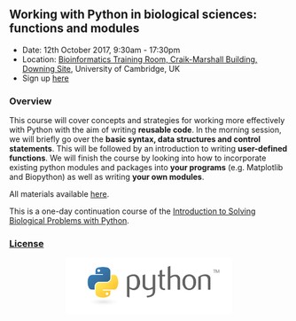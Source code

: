 ## Working with Python in biological sciences: functions and modules

- Date: 12th October 2017, 9:30am - 17:30pm
- Location: [Bioinformatics Training Room, Craik-Marshall Building, Downing Site](https://www.google.co.uk/maps/search/Craik-Marshall+Building,+Downing+Site,+Cambridge/@52.202042,0.1201856,17z/data=!3m1!4b1?hl=en-GB), University of Cambridge, UK
- Sign up [here](https://training.cam.ac.uk/event/2168523)

### Overview
This course will cover concepts and strategies for working more effectively with Python with the aim of writing **reusable code**. In the morning session, we will briefly go over the **basic syntax, data structures and control statements**. This will be followed by an introduction to writing **user-defined functions**. We will finish the course by looking into how to incorporate existing python modules and packages into **your programs** (e.g. Matplotlib and Biopython) as well as writing **your own modules**. 

All materials available [here](https://github.com/semacu/python-functions-and-modules/blob/master/python_fm_intro.ipynb).

This is a one-day continuation course of the [Introduction to Solving Biological Problems with Python](https://github.com/pycam/python-basic).

### [License](https://github.com/semacu/python-functions-and-modules/blob/master/LICENSE)

<p align="center">
  <img src=python.png width="300">
</p>
